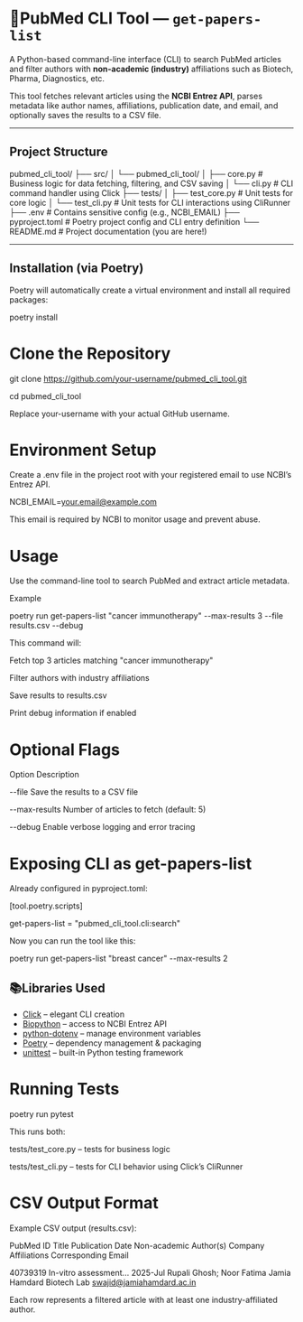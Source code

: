 # 🧬PubMed CLI Tool — `get-papers-list`

A Python-based command-line interface (CLI) to search PubMed articles and filter authors with **non-academic (industry)** affiliations such as Biotech, Pharma, Diagnostics, etc.

This tool fetches relevant articles using the **NCBI Entrez API**, parses metadata like author names, affiliations, publication date, and email, and optionally saves the results to a CSV file.

---

## Project Structure

pubmed_cli_tool/
├── src/
│ └── pubmed_cli_tool/
│ ├── core.py # Business logic for data fetching, filtering, and CSV saving
│ └── cli.py # CLI command handler using Click
├── tests/
│ ├── test_core.py # Unit tests for core logic
│ └── test_cli.py # Unit tests for CLI interactions using CliRunner
├── .env # Contains sensitive config (e.g., NCBI_EMAIL)
├── pyproject.toml # Poetry project config and CLI entry definition
└── README.md # Project documentation (you are here!)


---

## Installation (via Poetry)
Poetry will automatically create a virtual environment and install all required packages:

poetry install

# Clone the Repository
git clone https://github.com/your-username/pubmed_cli_tool.git

cd pubmed_cli_tool

Replace your-username with your actual GitHub username.

# Environment Setup
Create a .env file in the project root with your registered email to use NCBI’s Entrez API.

NCBI_EMAIL=your.email@example.com

This email is required by NCBI to monitor usage and prevent abuse.

# Usage
Use the command-line tool to search PubMed and extract article metadata.

Example

poetry run get-papers-list "cancer immunotherapy" --max-results 3 --file results.csv --debug

This command will:

Fetch top 3 articles matching "cancer immunotherapy"

Filter authors with industry affiliations

Save results to results.csv

Print debug information if enabled

# Optional Flags
Option	Description

--file	Save the results to a CSV file

--max-results	Number of articles to fetch (default: 5)

--debug	 Enable verbose logging and error tracing

# Exposing CLI as get-papers-list
Already configured in pyproject.toml:

[tool.poetry.scripts]

get-papers-list = "pubmed_cli_tool.cli:search"

Now you can run the tool like this:

poetry run get-papers-list "breast cancer" --max-results 2

## 📚Libraries Used
- [Click](https://click.palletsprojects.com/) – elegant CLI creation
- [Biopython](https://biopython.org/) – access to NCBI Entrez API
- [python-dotenv](https://github.com/theskumar/python-dotenv) – manage environment variables
- [Poetry](https://python-poetry.org/) – dependency management & packaging
- [unittest](https://docs.python.org/3/library/unittest.html) – built-in Python testing framework

# Running Tests
poetry run pytest

This runs both:

tests/test_core.py – tests for business logic

tests/test_cli.py – tests for CLI behavior using Click’s CliRunner

# CSV Output Format
Example CSV output (results.csv):

PubMed ID	Title	Publication Date	Non-academic Author(s)	Company Affiliations	Corresponding Email

40739319	In-vitro assessment...	2025-Jul	Rupali Ghosh; Noor Fatima	Jamia Hamdard Biotech Lab	swajid@jamiahamdard.ac.in

Each row represents a filtered article with at least one industry-affiliated author.




